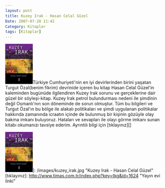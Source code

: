 ```yaml
---
layout: post
title: Kuzey Irak - Hasan Celal Güzel
Date: 2007-07-28 11:42
Category: Kitaplar
tags: [Kitaplar]
---
```


![Kuzey Irak - Hasan Celal Güzel][]Türkiye Cumhuriyeti'nin en iyi
devirlerinden birini yaşatan Turgut Özal(benim fikrim) devrinide içeren
bu kitap Hasan Celal Güzel'in kaleminden bugünüde ilgilendiren Kuzey
Irak sorunu ve gerçeklerine dair güzel bir söyleşi-kitap. Kuzey Irak
petrol bulundurması nedeni ile şimdinin değil Osmanlı'nın son döneminde
de sorun olmuştur. Tüm bu bilgileri ve Turgut Özal'ın bu bölge ile
alakalı politikaları ve şimdi uygulanan politikalar hakkında zamanında
icraatın içinde de bulunmuş bir kişinin gözüyle olay bakma imkanı
buluyoruz. Hataları ve sevapları ile olayı görme imkanı sunan kitabı
okumanızı tavsiye ederim. Ayrıntılı bilgi için [tıklayınız][]

  [Kuzey Irak - Hasan Celal Güzel]: /images/kuzey_irak.kucukresim.jpg
  ![Kuzey Irak - Hasan Celal Güzel][]]: /images/kuzey_irak.jpg
    "Kuzey Irak - Hasan Celal Güzel"
  [tıklayınız]: http://www.timas.com.tr/index.php?key=tkg&id=1624
    "Yayın evi linki"
